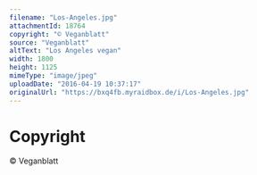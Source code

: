 ```yaml
---
filename: "Los-Angeles.jpg"
attachmentId: 18764
copyright: "© Veganblatt"
source: "Veganblatt"
altText: "Los Angeles vegan"
width: 1800
height: 1125
mimeType: "image/jpeg"
uploadDate: "2016-04-19 10:37:17"
originalUrl: "https://bxq4fb.myraidbox.de/i/Los-Angeles.jpg"
---
```


# Copyright

© Veganblatt
